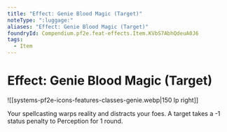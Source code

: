 ```yaml
---
title: "Effect: Genie Blood Magic (Target)"
noteType: ":luggage:"
aliases: "Effect: Genie Blood Magic (Target)"
foundryId: Compendium.pf2e.feat-effects.Item.KVbS7AbhQdeuA0J6
tags:
  - Item
---
```


# Effect: Genie Blood Magic (Target)
![[systems-pf2e-icons-features-classes-genie.webp|150 lp right]]

Your spellcasting warps reality and distracts your foes. A target takes a -1 status penalty to Perception for 1 round.
